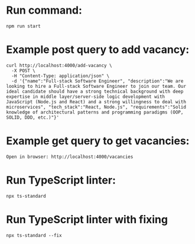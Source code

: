 # Run command:
```
npm run start
```

# Example post query to add vacancy:
```
curl http://localhost:4000/add-vacancy \
  -X POST \
  -H "Content-Type: application/json" \
  -d '{"name":"Full-stack Software Engineer", "description":"We are looking to hire a Full-stack Software Engineer to join our team. Our ideal candidate should have a strong technical background with deep expertise in middle layer/server-side logic development with JavaScript (Node.js and React) and a strong willingness to deal with microservices", "tech_stack":"React, Node.js", "requirements":"Solid knowledge of architectural patterns and programming paradigms (OOP, SOLID, DDD, etc.)"}'
```

# Example get query to get vacancies:
```
Open in browser: http://localhost:4000/vacancies
```

# Run TypeScript linter:
```
npx ts-standard
```

# Run TypeScript linter with fixing
```
npx ts-standard --fix
```


